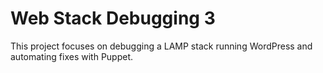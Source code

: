 # Web Stack Debugging 3

This project focuses on debugging a LAMP stack running WordPress and automating fixes with Puppet.
